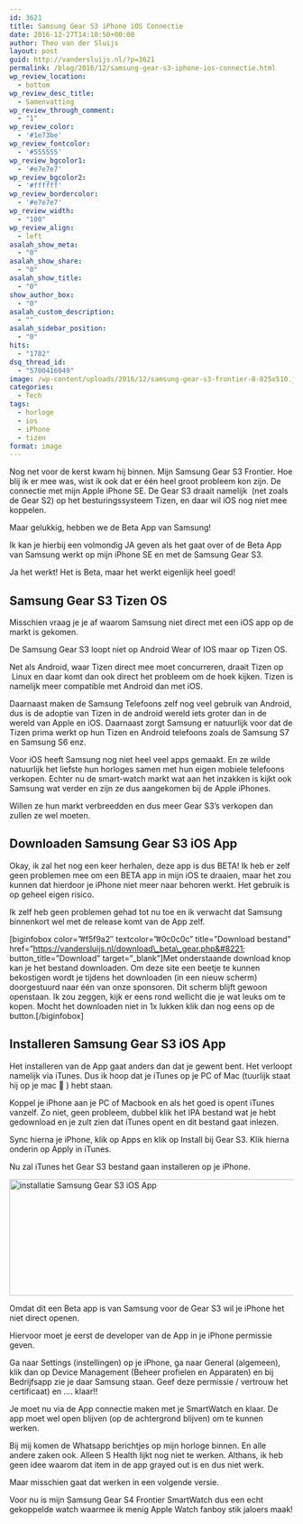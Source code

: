```yaml
---
id: 3621
title: Samsung Gear S3 iPhone iOS Connectie
date: 2016-12-27T14:10:50+00:00
author: Theo van der Sluijs
layout: post
guid: http://vandersluijs.nl/?p=3621
permalink: /blog/2016/12/samsung-gear-s3-iphone-ios-connectie.html
wp_review_location:
  - bottom
wp_review_desc_title:
  - Samenvatting
wp_review_through_comment:
  - "1"
wp_review_color:
  - '#1e73be'
wp_review_fontcolor:
  - '#555555'
wp_review_bgcolor1:
  - '#e7e7e7'
wp_review_bgcolor2:
  - '#ffffff'
wp_review_bordercolor:
  - '#e7e7e7'
wp_review_width:
  - "100"
wp_review_align:
  - left
asalah_show_meta:
  - "0"
asalah_show_share:
  - "0"
asalah_show_title:
  - "0"
show_author_box:
  - "0"
asalah_custom_description:
  - ""
asalah_sidebar_position:
  - "0"
hits:
  - "1782"
dsq_thread_id:
  - "5700416049"
image: /wp-content/uploads/2016/12/samsung-gear-s3-frontier-8-825x510.jpg
categories:
  - Tech
tags:
  - horloge
  - ios
  - iPhone
  - tizen
format: image
---
```

Nog net voor de kerst kwam hij binnen. Mijn Samsung Gear S3 Frontier. Hoe blij ik er mee was, wist ik ook dat er één heel groot probleem kon zijn. De connectie met mijn Apple iPhone SE. De Gear S3 draait namelijk  (net zoals de Gear S2) op het besturingssysteem Tizen, en daar wil iOS nog niet mee koppelen.

Maar gelukkig, hebben we de Beta App van Samsung!<!--more-->

Ik kan je hierbij een volmondig JA geven als het gaat over of de Beta App van Samsung werkt op mijn iPhone SE en met de Samsung Gear S3.

Ja het werkt! Het is Beta, maar het werkt eigenlijk heel goed!

## Samsung Gear S3 Tizen OS

Misschien vraag je je af waarom Samsung niet direct met een iOS app op de markt is gekomen.

De Samsung Gear S3 loopt niet op Android Wear of IOS maar op Tizen OS.

Net als Android, waar Tizen direct mee moet concurreren, draait Tizen op  Linux en daar komt dan ook direct het probleem om de hoek kijken. Tizen is namelijk meer compatible met Android dan met iOS.

Daarnaast maken de Samsung Telefoons zelf nog veel gebruik van Android, dus is de adoptie van Tizen in de android wereld iets groter dan in de wereld van Apple en iOS. Daarnaast zorgt Samsung er natuurlijk voor dat de Tizen prima werkt op hun Tizen en Android telefoons zoals de Samsung S7 en Samsung S6 enz.

Voor iOS heeft Samsung nog niet heel veel apps gemaakt. En ze wilde natuurlijk het liefste hun horloges samen met hun eigen mobiele telefoons verkopen. Echter nu de smart-watch markt wat aan het inzakken is kijkt ook Samsung wat verder en zijn ze dus aangekomen bij de Apple iPhones.

Willen ze hun markt verbreedden en dus meer Gear S3&#8217;s verkopen dan zullen ze wel moeten.

## Downloaden Samsung Gear S3 iOS App

Okay, ik zal het nog een keer herhalen, deze app is dus BETA! Ik heb er zelf geen problemen mee om een BETA app in mijn iOS te draaien, maar het zou kunnen dat hierdoor je iPhone niet meer naar behoren werkt. Het gebruik is op geheel eigen risico.

Ik zelf heb geen problemen gehad tot nu toe en ik verwacht dat Samsung binnenkort wel met de release komt van de App zelf.

[biginfobox color=&#8221;#f5f9a2&#8243; textcolor=&#8221;#0c0c0c&#8221; title=&#8221;Download bestand&#8221; href=&#8221;https://vandersluijs.nl/download\_beta\_gear.php&#8221; button\_title=&#8221;Download&#8221; target=&#8221;\_blank&#8221;]Met onderstaande download knop kan je het bestand downloaden. Om deze site een beetje te kunnen bekostigen wordt je tijdens het downloaden (in een nieuw scherm) doorgestuurd naar één van onze sponsoren. Dit scherm blijft gewoon openstaan. Ik zou zeggen, kijk er eens rond wellicht die je wat leuks om te kopen. Mocht het downloaden niet in 1x lukken klik dan nog eens op de button.[/biginfobox]

## Installeren Samsung Gear S3 iOS App

Het installeren van de App gaat anders dan dat je gewent bent. Het verloopt namelijk via iTunes. Dus ik hoop dat je iTunes op je PC of Mac (tuurlijk staat hij op je mac 🙂 ) hebt staan.

Koppel je iPhone aan je PC of Macbook en als het goed is opent iTunes vanzelf. Zo niet, geen probleem, dubbel klik het IPA bestand wat je hebt gedownload en je zult zien dat iTunes opent en dit bestand gaat inlezen.

Sync hierna je iPhone, klik op Apps en klik op Install bij Gear S3. Klik hierna onderin op Apply in iTunes.

Nu zal iTunes het Gear S3 bestand gaan installeren op je iPhone.

<img class="aligncenter size-full wp-image-3626" src="https://vandersluijs.nl/wp-content/uploads/2016/12/Screen-Shot-2016-12-27-at-12.57.33.png" alt="installatie Samsung Gear S3 iOS App" width="578" height="206" srcset="https://vandersluijs.nl/wp-content/uploads/2016/12/Screen-Shot-2016-12-27-at-12.57.33.png 578w, https://vandersluijs.nl/wp-content/uploads/2016/12/Screen-Shot-2016-12-27-at-12.57.33-300x107.png 300w" sizes="(max-width: 578px) 100vw, 578px" />

Omdat dit een Beta app is van Samsung voor de Gear S3 wil je iPhone het niet direct openen.

Hiervoor moet je eerst de developer van de App in je iPhone permissie geven.

Ga naar Settings (instellingen) op je iPhone, ga naar General (algemeen), klik dan op Device Management (Beheer profielen en Apparaten) en bij Bedrijfsapp zie je daar Samsung staan. Geef deze permissie / vertrouw het certificaat) en &#8230;. klaar!!

Je moet nu via de App connectie maken met je SmartWatch en klaar. De app moet wel open blijven (op de achtergrond blijven) om te kunnen werken.

Bij mij komen de Whatsapp berichtjes op mijn horloge binnen. En alle andere zaken ook. Alleen S Health lijkt nog niet te werken. Althans, ik heb geen idee waarom dat item in de app grayed out is en dus niet werk.

Maar misschien gaat dat werken in een volgende versie.

Voor nu is mijn Samsung Gear S4 Frontier SmartWatch dus een echt gekoppelde watch waarmee ik menig Apple Watch fanboy stik jaloers maak!



&nbsp;